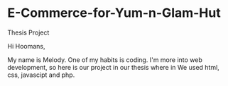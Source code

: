 # E-Commerce-for-Yum-n-Glam-Hut
Thesis Project

Hi Hoomans,

My name is Melody. One of my habits is coding. I'm more into web development, so here is our project in our thesis where in We used html, css, javascipt and php.
